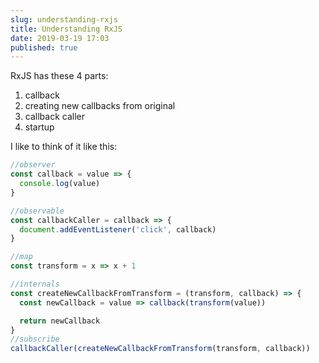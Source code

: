 ```yaml
---
slug: understanding-rxjs
title: Understanding RxJS
date: 2019-03-19 17:03
published: true
---
```


RxJS has these 4 parts:

1. callback
2. creating new callbacks from original
3. callback caller
4. startup

I like to think of it like this:

```js
//observer
const callback = value => {
  console.log(value)
}

//observable
const callbackCaller = callback => {
  document.addEventListener('click', callback)
}

//map
const transform = x => x + 1

//internals
const createNewCallbackFromTransform = (transform, callback) => {
  const newCallback = value => callback(transform(value))

  return newCallback
}
//subscribe
callbackCaller(createNewCallbackFromTransform(transform, callback))
```
